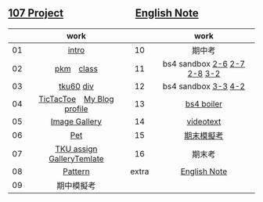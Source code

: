 ## [107 Project](https://snow1413.github.io/207410381/107project/intro.html)　　　　　　　[English Note](https://snow1413.github.io/207410381/107project/Eng_Note.html)
||work||work|
|:-:|:-:|:-:|:-:|
|01|[intro](https://snow1413.github.io/207410381/107work/Week-01/intro.html)|10|期中考
|02|[pkm](https://snow1413.github.io/207410381/107work/Week-02/pkm.html)　[class](https://snow1413.github.io/207410381/107work/Week-02/class.html)|11|bs4 sandbox [2-6](https://snow1413.github.io/207410381/107work/Week-11/bootstrap_sandbox_starter/2_6_spacing.html) [2-7](https://snow1413.github.io/207410381/107work/Week-11/bootstrap_sandbox_starter/2_7_sizing.html) [2-8](https://snow1413.github.io/207410381/107work/Week-11/bootstrap_sandbox_starter/2_8_breakpoints.html) [3-2](https://snow1413.github.io/207410381/107work/Week-11/bootstrap_sandbox_starter/3_2_buttons.html)
|03|[tku60](https://snow1413.github.io/207410381/107work/Week-03/tku60.html) [div](https://snow1413.github.io/207410381/107work/Week-03/div.html)|12|bs4 sandbox [3-3](https://snow1413.github.io/207410381/107work/Week-11/bootstrap_sandbox_starter/3_3_navbar.html) [4-2](https://snow1413.github.io/207410381/107work/Week-11/bootstrap_sandbox_starter/4_2_grid_system.html)
|04|[TicTacToe](https://snow1413.github.io/207410381/107work/Week-04/ttt.html)　[My Blog](https://snow1413.github.io/207410381/107work/Week-04/blog.html)　[profile](https://snow1413.github.io/207410381/107work/Week-04/profile.html)|13|[bs4 boiler](https://snow1413.github.io/207410381/107work/Week-12.13/bs4boiler/index.html)
|05|[Image Gallery](https://snow1413.github.io/207410381/107work/Week-05/imagegallery.html)|14|[videotext](https://snow1413.github.io/207410381/107work/Week-14/videotext.html)
|06|[Pet](https://snow1413.github.io/207410381/107work/Week-06/Pet/index.html)|15|[期末模擬考](https://snow1413.github.io/207410381/107work/Week-15/final-prep_207410381/p4_207410381.html)
|07|[TKU assign](https://snow1413.github.io/207410381/107work/Week-07/tkuassign.html)　[GalleryTemlate](https://snow1413.github.io/207410381/107work/Week-07/ImageGallery_TA/galleryTemplate.html)|16|期末考
|08|[Pattern](https://snow1413.github.io/207410381/107work/Week-08/index.html)|extra|[English Note](https://snow1413.github.io/207410381/107project/Eng_Note.html)
|09|期中模擬考||

<!--stackedit_data:
eyJoaXN0b3J5IjpbLTMyMDM5MDU3NSwtMTcxMTYxOTA4NywxOT
EwMzMzMDExLDQ3MjUxNDc0OSwxNjc1ODU3NzIxLDIxOTQwNzYx
MSwxNjIzMjUyNTQ2LC0yMDI4NjQ1Njk2LDM2OTg3MTE4MiwtMT
I3NjU0OTU5NiwxOTA0NjY1Mjc1LDIwNDU2Nzk5MTMsMTkwNDY2
NTI3NV19
-->
